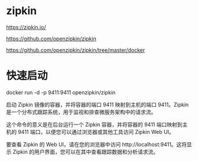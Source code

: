 # zipkin

https://zipkin.io/

https://github.com/openzipkin/zipkin

https://github.com/openzipkin/zipkin/tree/master/docker

# 快速启动

docker run -d -p 9411:9411 openzipkin/zipkin

启动 Zipkin 镜像的容器，并将容器的端口 9411 映射到主机的端口 9411。Zipkin 是一个分布式跟踪系统，用于监视和排查微服务架构中的请求流。

这个命令的意义是在后台运行一个 Zipkin 容器，并将容器的 9411 端口映射到主机的 9411 端口，以便您可以通过浏览器或其他工具访问 Zipkin Web UI。

要查看 Zipkin 的 Web UI，请在您的浏览器中访问 http://localhost:9411。这将显示 Zipkin 的用户界面，您可以在其中查看跟踪数据和分析请求流。